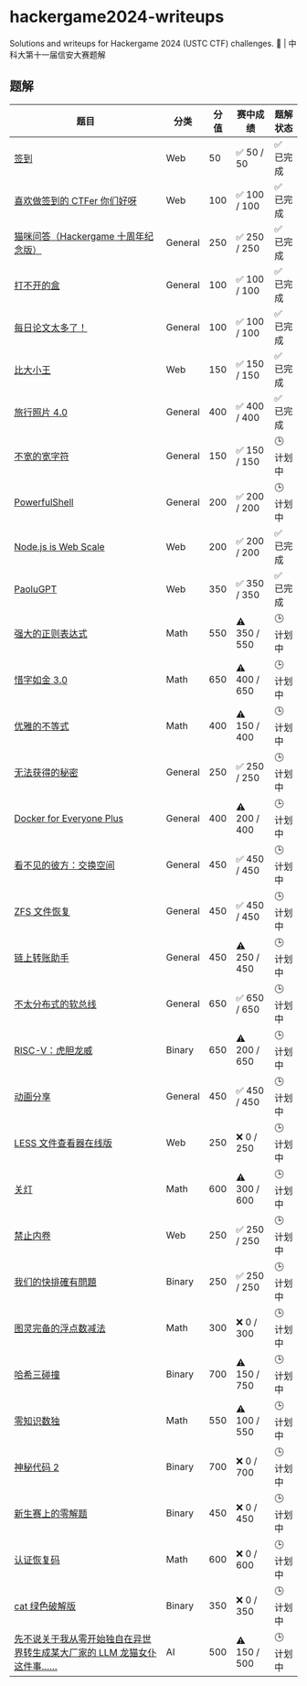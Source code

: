 # hackergame2024-writeups

Solutions and writeups for Hackergame 2024 (USTC CTF) challenges. 🚩 | 中科大第十一届信安大赛题解

## 题解

| 题目                                                                                                                                                                                                                                                                                                                                                                      | 分类      | 分值  | 赛中成绩         | 题解状态  |
| ----------------------------------------------------------------------------------------------------------------------------------------------------------------------------------------------------------------------------------------------------------------------------------------------------------------------------------------------------------------------- | ------- | --- | ------------ | ----- |
| [签到](./web/%E7%AD%BE%E5%88%B0/README.md)                                                                                                                                                                                                                                                                                                                                | Web     | 50  | ✅  50 / 50   | ✅ 已完成 |
| [喜欢做签到的 CTFer 你们好呀](./web/%E5%96%9C%E6%AC%A2%E5%81%9A%E7%AD%BE%E5%88%B0%E7%9A%84%20CTFer%20%E4%BD%A0%E4%BB%AC%E5%A5%BD%E5%91%80/README.md)                                                                                                                                                                                                                              | Web     | 100 | ✅ 100 / 100  | ✅ 已完成 |
| [猫咪问答（Hackergame 十周年纪念版）](./general/%E7%8C%AB%E5%92%AA%E9%97%AE%E7%AD%94%EF%BC%88Hackergame%20%E5%8D%81%E5%91%A8%E5%B9%B4%E7%BA%AA%E5%BF%B5%E7%89%88%EF%BC%89/README.md)                                                                                                                                                                                                | General | 250 | ✅ 250 / 250  | ✅ 已完成 |
| [打不开的盒](./general/%E6%89%93%E4%B8%8D%E5%BC%80%E7%9A%84%E7%9B%92/README.md)                                                                                                                                                                                                                                                                                              | General | 100 | ✅ 100 / 100  | ✅ 已完成 |
| [每日论文太多了！](./general/%E6%AF%8F%E6%97%A5%E8%AE%BA%E6%96%87%E5%A4%AA%E5%A4%9A%E4%BA%86%EF%BC%81/README.md)                                                                                                                                                                                                                                                                | General | 100 | ✅ 100 / 100  | ✅ 已完成 |
| [比大小王](./web/%E6%AF%94%E5%A4%A7%E5%B0%8F%E7%8E%8B/README.md)                                                                                                                                                                                                                                                                                                            | Web     | 150 | ✅ 150 / 150  | ✅ 已完成 |
| [旅行照片 4.0](./general/%E6%97%85%E8%A1%8C%E7%85%A7%E7%89%87%204.0/README.md)                                                                                                                                                                                                                                                                                              | General | 400 | ✅ 400 / 400  | ✅ 已完成 |
| [不宽的宽字符](./general/%E4%B8%8D%E5%AE%BD%E7%9A%84%E5%AE%BD%E5%AD%97%E7%AC%A6/README.md)                                                                                                                                                                                                                                                                                    | General | 150 | ✅ 150 / 150  | 🕒 计划中 |
| [PowerfulShell](./general/PowerfulShell/README.md)                                                                                                                                                                                                                                                                                                                      | General | 200 | ✅ 200 / 200  | 🕒 计划中 |
| [Node.js is Web Scale](./web/Node.js%20is%20Web%20Scale/README.md)                                                                                                                                                                                                                                                                                                      | Web     | 200 | ✅ 200  / 200 | ✅ 已完成 |
| [PaoluGPT](./web/PaoluGPT/README.md)                                                                                                                                                                                                                                                                                                                                    | Web     | 350 | ✅ 350 / 350  | ✅ 已完成 |
| [强大的正则表达式](./math/%E5%BC%BA%E5%A4%A7%E7%9A%84%E6%AD%A3%E5%88%99%E8%A1%A8%E8%BE%BE%E5%BC%8F/README.md)                                                                                                                                                                                                                                                                   | Math    | 550 | ⚠️ 350 / 550 | 🕒 计划中 |
| [惜字如金 3.0](./math/%E6%83%9C%E5%AD%97%E5%A6%82%E9%87%91%203.0/README.md)                                                                                                                                                                                                                                                                                                 | Math    | 650 | ⚠️ 400 / 650 | 🕒 计划中 |
| [优雅的不等式](./math/%E4%BC%98%E9%9B%85%E7%9A%84%E4%B8%8D%E7%AD%89%E5%BC%8F/README.md)                                                                                                                                                                                                                                                                                       | Math    | 400 | ⚠️ 150 / 400 | 🕒 计划中 |
| [无法获得的秘密](./general/%E6%97%A0%E6%B3%95%E8%8E%B7%E5%BE%97%E7%9A%84%E7%A7%98%E5%AF%86/README.md)                                                                                                                                                                                                                                                                          | General | 250 | ✅ 250 / 250  | 🕒 计划中 |
| [Docker for Everyone Plus](./general/Docker%20for%20Everyone%20Plus/README.md)                                                                                                                                                                                                                                                                                          | General | 400 | ⚠️ 200 / 400 | 🕒 计划中 |
| [看不见的彼方：交换空间](./general/%E7%9C%8B%E4%B8%8D%E8%A7%81%E7%9A%84%E5%BD%BC%E6%96%B9%EF%BC%9A%E4%BA%A4%E6%8D%A2%E7%A9%BA%E9%97%B4/README.md)                                                                                                                                                                                                                                  | General | 450 | ✅ 450 / 450  | 🕒 计划中 |
| [ZFS 文件恢复](./general/ZFS%20%E6%96%87%E4%BB%B6%E6%81%A2%E5%A4%8D/README.md)                                                                                                                                                                                                                                                                                              | General | 450 | ✅ 450 / 450  | 🕒 计划中 |
| [链上转账助手](./general/%E9%93%BE%E4%B8%8A%E8%BD%AC%E8%B4%A6%E5%8A%A9%E6%89%8B/README.md)                                                                                                                                                                                                                                                                                    | General | 450 | ⚠️ 250 / 450 | 🕒 计划中 |
| [不太分布式的软总线](./general/%E4%B8%8D%E5%A4%AA%E5%88%86%E5%B8%83%E5%BC%8F%E7%9A%84%E8%BD%AF%E6%80%BB%E7%BA%BF/README.md)                                                                                                                                                                                                                                                      | General | 650 | ✅ 650 / 650  | 🕒 计划中 |
| [RISC-V：虎胆龙威](./binary/RISC-V%EF%BC%9A%E8%99%8E%E8%83%86%E9%BE%99%E5%A8%81/README.md)                                                                                                                                                                                                                                                                                   | Binary  | 650 | ⚠️ 200 / 650 | 🕒 计划中 |
| [动画分享](./general/%E5%8A%A8%E7%94%BB%E5%88%86%E4%BA%AB/README.md)                                                                                                                                                                                                                                                                                                        | General | 450 | ✅ 450 / 450  | 🕒 计划中 |
| [LESS 文件查看器在线版](./web/LESS%20%E6%96%87%E4%BB%B6%E6%9F%A5%E7%9C%8B%E5%99%A8%E5%9C%A8%E7%BA%BF%E7%89%88/README.md)                                                                                                                                                                                                                                                        | Web     | 250 | ❌ 0 / 250    | 🕒 计划中 |
| [关灯](./math/%E5%85%B3%E7%81%AF/README.md)                                                                                                                                                                                                                                                                                                                               | Math    | 600 | ⚠️ 300 / 600 | 🕒 计划中 |
| [禁止内卷](./web/%E7%A6%81%E6%AD%A2%E5%86%85%E5%8D%B7/README.md)                                                                                                                                                                                                                                                                                                            | Web     | 250 | ✅ 250 / 250  | 🕒 计划中 |
| [我们的快排確有問題](./binary/%E6%88%91%E4%BB%AC%E7%9A%84%E5%BF%AB%E6%8E%92%E7%A2%BA%E6%9C%89%E5%95%8F%E9%A1%8C/README.md)                                                                                                                                                                                                                                                       | Binary  | 250 | ✅ 250 / 250  | 🕒 计划中 |
| [图灵完备的浮点数减法](./math/%E5%9B%BE%E7%81%B5%E5%AE%8C%E5%A4%87%E7%9A%84%E6%B5%AE%E7%82%B9%E6%95%B0%E5%87%8F%E6%B3%95/README.md)                                                                                                                                                                                                                                               | Math    | 300 | ❌ 0 / 300    | 🕒 计划中 |
| [哈希三碰撞](./binary/%E5%93%88%E5%B8%8C%E4%B8%89%E7%A2%B0%E6%92%9E/README.md)                                                                                                                                                                                                                                                                                               | Binary  | 700 | ⚠️ 150 / 750 | 🕒 计划中 |
| [零知识数独](./math/%E9%9B%B6%E7%9F%A5%E8%AF%86%E6%95%B0%E7%8B%AC/README.md)                                                                                                                                                                                                                                                                                                 | Math    | 550 | ⚠️ 100 / 550 | 🕒 计划中 |
| [神秘代码 2](./binary/%E7%A5%9E%E7%A7%98%E4%BB%A3%E7%A0%81%202/README.md)                                                                                                                                                                                                                                                                                                   | Binary  | 700 | ❌ 0 / 700    | 🕒 计划中 |
| [新生赛上的零解题](./binary/%E6%96%B0%E7%94%9F%E8%B5%9B%E4%B8%8A%E7%9A%84%E9%9B%B6%E8%A7%A3%E9%A2%98/README.md)                                                                                                                                                                                                                                                                 | Binary  | 450 | ❌ 0 / 450    | 🕒 计划中 |
| [认证恢复码](./math/%E8%AE%A4%E8%AF%81%E6%81%A2%E5%A4%8D%E7%A0%81/README.md)                                                                                                                                                                                                                                                                                                 | Math    | 600 | ❌ 0 / 600    | 🕒 计划中 |
| [cat 绿色破解版](./binary/cat%20%E7%BB%BF%E8%89%B2%E7%A0%B4%E8%A7%A3%E7%89%88/README.md)                                                                                                                                                                                                                                                                                     | Binary  | 350 | ❌ 0 / 350    | 🕒 计划中 |
| [先不说关于我从零开始独自在异世界转生成某大厂家的 LLM 龙猫女仆这件事……](./ai/%E5%85%88%E4%B8%8D%E8%AF%B4%E5%85%B3%E4%BA%8E%E6%88%91%E4%BB%8E%E9%9B%B6%E5%BC%80%E5%A7%8B%E7%8B%AC%E8%87%AA%E5%9C%A8%E5%BC%82%E4%B8%96%E7%95%8C%E8%BD%AC%E7%94%9F%E6%88%90%E6%9F%90%E5%A4%A7%E5%8E%82%E5%AE%B6%E7%9A%84+LLM+%E9%BE%99%E7%8C%AB%E5%A5%B3%E4%BB%86%E8%BF%99%E4%BB%B6%E4%BA%8B%E2%80%A6%E2%80%A6/README.md) | AI      | 500 | ⚠️ 150 / 500 | 🕒 计划中 |
